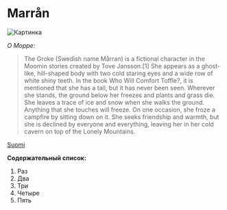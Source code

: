 # Marrån
![Картинка](https://pp.userapi.com/c630626/v630626964/31d46/dtY-onl87Og.jpg)

*О Морре:*

> The Groke (Swedish name Mårran) is a fictional character in the Moomin stories created by Tove Jansson.[1] She appears as a ghost-like, hill-shaped body with two cold staring eyes and a wide row of white shiny teeth. In the book Who Will Comfort Toffle?, it is mentioned that she has a tail, but it has never been seen. Wherever she stands, the ground below her freezes and plants and grass die. She leaves a trace of ice and snow when she walks the ground. Anything that she touches will freeze. On one occasion, she froze a campfire by sitting down on it. She seeks friendship and warmth, but she is declined by everyone and everything, leaving her in her cold cavern on top of the Lonely Mountains.

[Suomi](https://fi.wikipedia.org/wiki/M%C3%B6rk%C3%B6_(muumit))

**Содержательный список:**

1. Раз
1. Два
1. Три
1. Четыре
1. Пять
